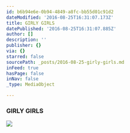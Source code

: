 ```yaml
---
id: b6b94e6e-0b94-4849-a8fc-bb55d01c91d2
dateModified: '2016-08-25T16:31:07.173Z'
title: GIRLY GIRLS
datePublished: '2016-08-25T16:31:07.885Z'
author: []
description: ''
publisher: {}
via: {}
starred: false
sourcePath: _posts/2016-08-25-girly-girls.md
inFeed: true
hasPage: false
inNav: false
_type: MediaObject

---
```

### GIRLY GIRLS
![](https://s3-us-west-2.amazonaws.com/the-grid-img/p/a1fcf9f333d00b753da4de4b969e7b433f404da8.jpg)